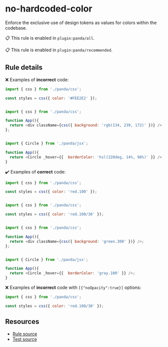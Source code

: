 [//]: # (This file is generated by eslint-docgen. Do not edit it directly.)

# no-hardcoded-color

Enforce the exclusive use of design tokens as values for colors within the codebase.

📋 This rule is enabled in `plugin:panda/all`.

📋 This rule is enabled in `plugin:panda/recommended`.

## Rule details

❌ Examples of **incorrect** code:
```js
import { css } from './panda/css';

const styles = css({ color: '#FEE2E2' });
```
```js

import { css } from './panda/css';

function App(){
  return <div className={css({ background: 'rgb(134, 239, 172)' })} />;
};
```
```js

import { Circle } from './panda/jsx';

function App(){
  return <Circle _hover={{  borderColor: 'hsl(220deg, 14%, 96%)' }} />;
}
```

✔️ Examples of **correct** code:
```js
import { css } from './panda/css';

const styles = css({ color: 'red.100' });
```
```js

import { css } from './panda/css';

const styles = css({ color: 'red.100/30' });
```
```js

import { css } from './panda/css';

function App(){
  return <div className={css({ background: 'green.300' })} />;
};
```
```js

import { Circle } from './panda/jsx';

function App(){
  return <Circle _hover={{  borderColor: 'gray.100' }} />;
}
```

❌ Examples of **incorrect** code with `[{"noOpacity":true}]` options:
```js
import { css } from './panda/css';

const styles = css({ color: 'red.100/30' });
```

## Resources

* [Rule source](/plugin/src/rules/no-hardcoded-color.ts)
* [Test source](/plugin/tests/no-hardcoded-color.test.ts)
